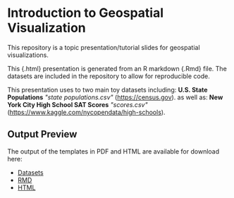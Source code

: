 Introduction to Geospatial Visualization
==============================

This repository is a topic presentation/tutorial slides for geospatial visualizations.


This {.html} presentation is generated from an R markdown {.Rmd} file.  The datasets are included in the repository to allow for reproducible code.


This presentation uses to two main toy datasets including:
**U.S. State Populations** *"state populations.csv"* (https://census.gov).
as well as:
**New York City High School SAT Scores** *"scores.csv"* (https://www.kaggle.com/nycopendata/high-schools).



## Output Preview

The output of the templates in PDF and HTML are available for download here:
- [Datasets](https://github.com/statds/topic-presentation-tomkennon/tree/master/Datasets)
- [RMD](https://github.com/statds/topic-presentation-tomkennon/blob/master/Introduction%20to%20Geospatial%20Visualizations.Rmd)
- [HTML](https://github.com/statds/topic-presentation-tomkennon/blob/master/Introduction_to_Geospatial_Visualizations.html)

